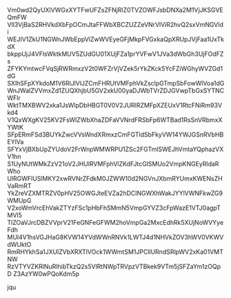 Vm0wd2QyUXlVWGxXYTFwUFZsZFNjRlZ0TVZOWFJsbDNXa2M1VjJKSGVEQmFW
Vll3VjBaS2RHVkdXbFpOCmJtaFFWbXBCZUZZeVNrVlViR2hvQ2sxVmNGVldi
WEJIV1ZkU1NGWnJWbEppVlZwWVEyeGFjMkpFVGxkaQpXRUpJVjFaa1UxTkdX
bkppUjJ4VFlsWktkMUV5ZUdGU01XUjFZa1prYVFwV1JVa3dWbGh3UjFOdFZs
ZFYKYmtwcFVqSjRWRmxzV2t0WFZrVjVZek5rYkZKck5YcFZiWGhyWVZGd1dG
SXlhSFpXYkdoM1V6RlJlVlJZCmFHRUtVMFphVkZsclpGTmpSbFowWlVoa1dG
WnJWalZVVmxZd1ZUQXhjbU5GV2xkU00yaDJWbTVrZDJGVwpTbGxSYTNCWFlr
WktTMXBWV2xka1JsWlpDbHBGT0V0V2JURlRZMFpXZEUxV1RtcFNiRm93Vkd4
V1QxWXgKV25KV2FsWlZWbXhaZDFaVVNrdFRSbFp6WTBad1RsSnVRbmxXYWtK
SFpERmFSd3BUYkZwcVVsWndXRmxzCmFGTldSbFkyVW14YWJGSnRVbHBEYlVa
SFYxVjBXbUpZYUdoV2FrWnpWMWRPU1ZSc2FGTmlSWEJhVmtaYQphazVXV1hn
S1UyNUtWMkZzV21oV2JHUlRVMFphVlZKdFJtcGlSMUo2VmpKNGEyRldaRWho
UlRGWFlUSlMKY2xwRVNrZFdkM0JZWW10d2NGVnJXbmRYUmxKWENsZHVaRmRT
YkZreVZXMTRZV0pHV25OWGJteEVZa2hDClNGWXhWakJYYlVWNFkwZG9WMUpG
V2xoWmVrcEhVakZTYzFSc1pHbFhSMmN5VmpGYVZ3cFpWazE1VTJ0agpTMVl5
TlZOaVJrcDBZVVprV21FeGNFeGFWM2hoVmpGa2MxcEdhRk5XUjNoWVYyeFdh
MUl4V1hsVGJHaG8KVW14YVdWWnRNVk1LWTJ4d1NHVkZOV3hWV0VKWVdWUktO
RmRHYkhSa1JXUlZVbXRXTlVOck1WWmtSM1JPCllURndSRlpWV2xKa01VMTNW
RzVTYVZKRlNuRlhibTkzQ2s5VlRtNWpTRVpzVTBkek9VTm5jSFZaYm1zOQpD
Z3AzYW0wPQoKdm5p

jqu